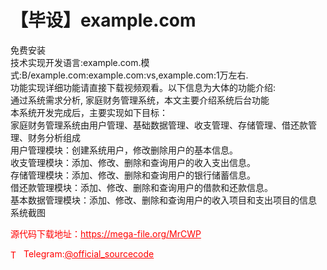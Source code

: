 # 【毕设】example.com

免费安装<br>技术实现开发语言:example.com.模式:B/example.com:example.com:vs,example.com:1万左右.<br>功能实现详细功能请直接下载视频观看。以下信息为大体的功能介绍:<br>通过系统需求分析, 家庭财务管理系统，本文主要介绍系统后台功能<br>本系统开发完成后，主要实现如下目标：<br>家庭财务管理系统由用户管理、基础数据管理、收支管理、存储管理、借还款管理、财务分析组成<br>用户管理模块：创建系统用户，修改删除用户的基本信息。<br>收支管理模块：添加、修改、删除和查询用户的收入支出信息。<br>存储管理模块：添加、修改、删除和查询用户的银行储蓄信息。<br>借还款管理模块：添加、修改、删除和查询用户的借款和还款信息。<br>基本数据管理模块：添加、修改、删除和查询用户的收入项目和支出项目的信息<br>系统截图 <br>


<p style="color: red;">源代码下载地址：<a href="https://mega-file.org/MrCWP" style="color: red;">https://mega-file.org/MrCWP</a></p><p style="color: red;"><img src="https://cdn-icons-png.flaticon.com/512/2111/2111646.png" alt="Telegram Icon" style="width: 16px; vertical-align: middle; margin-right: 5px;">Telegram:<a href="https://t.me/official_sourcecode" style="color: red;">@official_sourcecode</a></p>